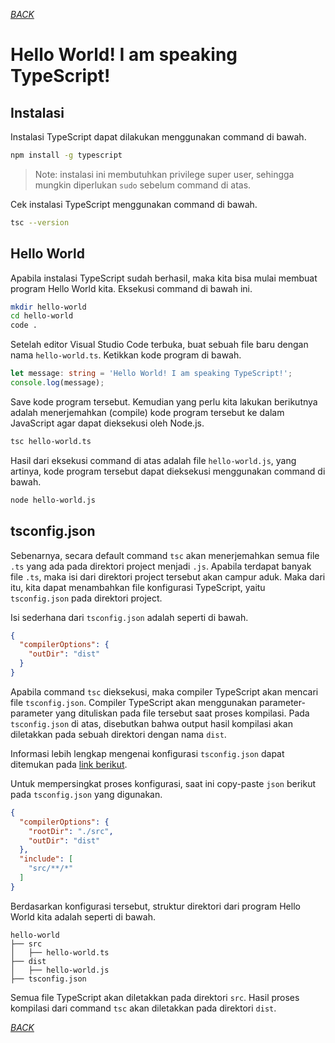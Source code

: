 [_BACK_](./README.md)

# Hello World! I am speaking TypeScript!

## Instalasi

Instalasi TypeScript dapat dilakukan menggunakan command di bawah.

```bash
npm install -g typescript
```

> Note: instalasi ini membutuhkan privilege super user, sehingga mungkin diperlukan `sudo` sebelum command di atas.

Cek instalasi TypeScript menggunakan command di bawah.

```bash
tsc --version
```

## Hello World

Apabila instalasi TypeScript sudah berhasil, maka kita bisa mulai membuat program Hello World kita. Eksekusi command di bawah ini.

```bash
mkdir hello-world
cd hello-world
code .
```

Setelah editor Visual Studio Code terbuka, buat sebuah file baru dengan nama `hello-world.ts`. Ketikkan kode program di bawah.

```typescript
let message: string = 'Hello World! I am speaking TypeScript!';
console.log(message);
```

Save kode program tersebut. Kemudian yang perlu kita lakukan berikutnya adalah menerjemahkan (compile) kode program tersebut ke dalam JavaScript agar dapat dieksekusi oleh Node.js.

```bash
tsc hello-world.ts
```

Hasil dari eksekusi command di atas adalah file `hello-world.js`, yang artinya, kode program tersebut dapat dieksekusi menggunakan command di bawah.

```bash
node hello-world.js
```

## tsconfig.json

Sebenarnya, secara default command `tsc` akan menerjemahkan semua file `.ts` yang ada pada direktori project menjadi `.js`. Apabila terdapat banyak file `.ts`, maka isi dari direktori project tersebut akan campur aduk. Maka dari itu, kita dapat menambahkan file konfigurasi TypeScript, yaitu `tsconfig.json` pada direktori project.

Isi sederhana dari `tsconfig.json` adalah seperti di bawah.

```json
{
  "compilerOptions": {
    "outDir": "dist"
  }
}
```

Apabila command `tsc` dieksekusi, maka compiler TypeScript akan mencari file `tsconfig.json`. Compiler TypeScript akan menggunakan parameter-parameter yang dituliskan pada file tersebut saat proses kompilasi. Pada `tsconfig.json` di atas, disebutkan bahwa output hasil kompilasi akan diletakkan pada sebuah direktori dengan nama `dist`.

Informasi lebih lengkap mengenai konfigurasi `tsconfig.json` dapat ditemukan pada [link berikut](https://www.typescriptlang.org/tsconfig).

Untuk mempersingkat proses konfigurasi, saat ini copy-paste `json` berikut pada `tsconfig.json` yang digunakan.

```json
{
  "compilerOptions": {
    "rootDir": "./src",
    "outDir": "dist"
  },
  "include": [
    "src/**/*"
  ]
}
```

Berdasarkan konfigurasi tersebut, struktur direktori dari program Hello World kita adalah seperti di bawah.

```
hello-world
├── src
│   ├── hello-world.ts
├── dist
│   ├── hello-world.js
├── tsconfig.json
```

Semua file TypeScript akan diletakkan pada direktori `src`. Hasil proses kompilasi dari command `tsc` akan diletakkan pada direktori `dist`.

[_BACK_](./README.md)
